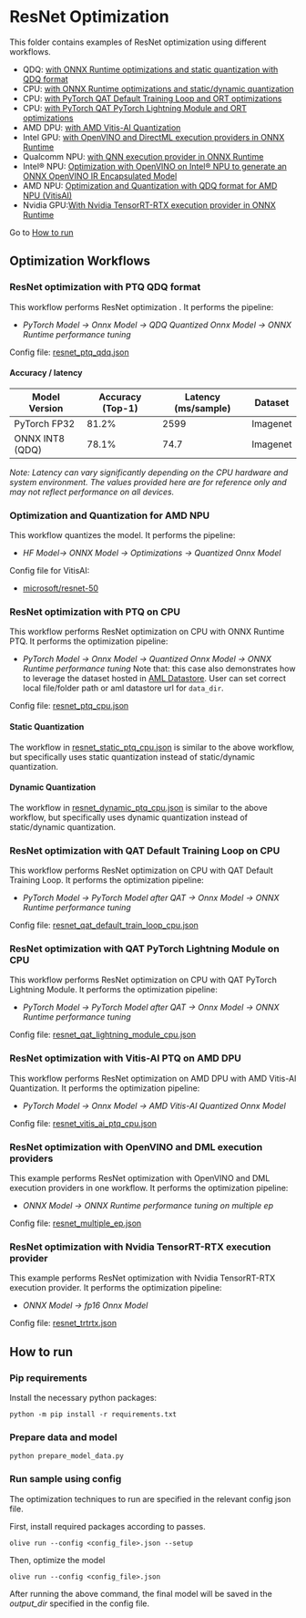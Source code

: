 # ResNet Optimization
This folder contains examples of ResNet optimization using different workflows.
- QDQ: [with ONNX Runtime optimizations and static quantization with QDQ format](#resnet-optimization-with-ptq-qdq)
- CPU: [with ONNX Runtime optimizations and static/dynamic quantization](#resnet-optimization-with-ptq-on-cpu)
- CPU: [with PyTorch QAT Default Training Loop and ORT optimizations](#resnet-optimization-with-qat-default-training-loop-on-cpu)
- CPU: [with PyTorch QAT PyTorch Lightning Module and ORT optimizations](#resnet-optimization-with-qat-pytorch-lightning-module-on-cpu)
- AMD DPU: [with AMD Vitis-AI Quantization](#resnet-optimization-with-vitis-ai-ptq-on-amd-dpu)
- Intel GPU: [with OpenVINO and DirectML execution providers in ONNX Runtime](#resnet-optimization-with-openvino-and-dml-execution-providers)
- Qualcomm NPU: [with QNN execution provider in ONNX Runtime](./qnn/)
- Intel® NPU: [Optimization with OpenVINO on Intel® NPU to generate an ONNX OpenVINO IR Encapsulated Model](./openvino/)
- AMD NPU: [Optimization and Quantization with QDQ format for AMD NPU (VitisAI)](#optimization-and-quantization-for-amd-npu)
- Nvidia GPU:[With Nvidia TensorRT-RTX execution provider in ONNX Runtime](#resnet-optimization-with-nvidia-tensorrt-rtx-execution-provider)

Go to [How to run](#how-to-run)

## Optimization Workflows
### ResNet optimization with PTQ QDQ format
This workflow performs ResNet optimization . It performs the pipeline:
- *PyTorch Model -> Onnx Model -> QDQ Quantized Onnx Model -> ONNX Runtime performance tuning*

Config file: [resnet_ptq_qdq.json](resnet_ptq_qdq.json)

#### Accuracy / latency

| Model Version         | Accuracy (Top-1)    | Latency (ms/sample)  | Dataset  |
|-----------------------|---------------------|----------------------|----------|
| PyTorch FP32          | 81.2%               | 2599                 | Imagenet |
| ONNX INT8 (QDQ)       | 78.1%               | 74.7                 | Imagenet |

*Note: Latency can vary significantly depending on the CPU hardware and system environment. The values provided here are for reference only and may not reflect performance on all devices.*

### Optimization and Quantization for AMD NPU

 This workflow quantizes the model. It performs the pipeline:
 - *HF Model-> ONNX Model -> Optimizations -> Quantized Onnx Model*

 Config file for VitisAI:
 - [microsoft/resnet-50](resnet_ptq_qdq_vitis_ai.json)

### ResNet optimization with PTQ on CPU
This workflow performs ResNet optimization on CPU with ONNX Runtime PTQ. It performs the optimization pipeline:
- *PyTorch Model -> Onnx Model -> Quantized Onnx Model -> ONNX Runtime performance tuning*
Note that: this case also demonstrates how to leverage the dataset hosted in [AML Datastore](https://learn.microsoft.com/en-us/azure/machine-learning/how-to-datastore?view=azureml-api-2&tabs=cli-identity-based-access%2Ccli-adls-identity-based-access%2Ccli-azfiles-account-key%2Ccli-adlsgen1-identity-based-access). User can set correct local file/folder path or aml datastore url for `data_dir`.

Config file: [resnet_ptq_cpu.json](resnet_ptq_cpu.json)

#### Static Quantization
The workflow in [resnet_static_ptq_cpu.json](resnet_static_ptq_cpu.json) is similar to the above workflow, but specifically uses static quantization instead of static/dynamic quantization.

#### Dynamic Quantization
The workflow in [resnet_dynamic_ptq_cpu.json](resnet_dynamic_ptq_cpu.json) is similar to the above workflow, but specifically uses dynamic quantization instead of static/dynamic quantization.

### ResNet optimization with QAT Default Training Loop on CPU
This workflow performs ResNet optimization on CPU with QAT Default Training Loop. It performs the optimization pipeline:
- *PyTorch Model -> PyTorch Model after QAT -> Onnx Model -> ONNX Runtime performance tuning*

Config file: [resnet_qat_default_train_loop_cpu.json](resnet_qat_default_train_loop_cpu.json)

### ResNet optimization with QAT PyTorch Lightning Module on CPU
This workflow performs ResNet optimization on CPU with QAT PyTorch Lightning Module. It performs the optimization pipeline:
- *PyTorch Model -> PyTorch Model after QAT -> Onnx Model -> ONNX Runtime performance tuning*

Config file: [resnet_qat_lightning_module_cpu.json](resnet_qat_lightning_module_cpu.json)

### ResNet optimization with Vitis-AI PTQ on AMD DPU
This workflow performs ResNet optimization on AMD DPU with AMD Vitis-AI Quantization. It performs the optimization pipeline:
- *PyTorch Model -> Onnx Model -> AMD Vitis-AI Quantized Onnx Model*

Config file: [resnet_vitis_ai_ptq_cpu.json](resnet_vitis_ai_ptq_cpu.json)

### ResNet optimization with OpenVINO and DML execution providers
This example performs ResNet optimization with OpenVINO and DML execution providers in one workflow. It performs the optimization pipeline:
- *ONNX Model -> ONNX Runtime performance tuning on multiple ep*

Config file: [resnet_multiple_ep.json](resnet_multiple_ep.json)

### ResNet optimization with Nvidia TensorRT-RTX execution provider
This example performs ResNet optimization with Nvidia TensorRT-RTX execution provider. It performs the optimization pipeline:
- *ONNX Model -> fp16 Onnx Model*

Config file: [resnet_trtrtx.json](resnet_trtrtx.json)

## How to run
### Pip requirements
Install the necessary python packages:
```
python -m pip install -r requirements.txt
```

### Prepare data and model
```
python prepare_model_data.py
```

### Run sample using config

The optimization techniques to run are specified in the relevant config json file.

First, install required packages according to passes.
```
olive run --config <config_file>.json --setup
```

Then, optimize the model
```
olive run --config <config_file>.json
```

After running the above command, the final model will be saved in the *output_dir* specified in the config file.
